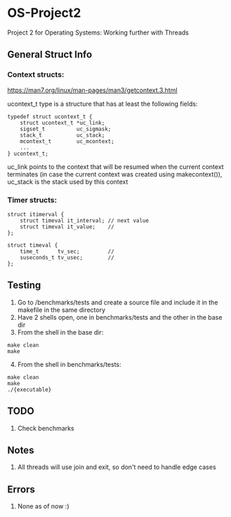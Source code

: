# OS-Project2
Project 2 for Operating Systems: Working further with Threads

## General Struct Info
### Context structs:
https://man7.org/linux/man-pages/man3/getcontext.3.html

ucontext_t type is a structure that has at least the following fields:

```
typedef struct ucontext_t {
    struct ucontext_t *uc_link;
    sigset_t          uc_sigmask;
    stack_t           uc_stack;
    mcontext_t        uc_mcontext;
    ...
} ucontext_t;
```

uc_link points to the context that will be resumed when the current context terminates (in case the current context was created using makecontext()), uc_stack is the stack used by this context

### Timer structs:
```
struct itimerval {
    struct timeval it_interval; // next value
    struct timeval it_value;    //
};
```
```
struct timeval {
    time_t      tv_sec;         //
    suseconds_t tv_usec;        //
};
```

## Testing
1. Go to /benchmarks/tests and create a source file and include it in the makefile in the same directory
2. Have 2 shells open, one in benchmarks/tests and the other in the base dir
3. From the shell in the base dir:
```
make clean
make
```
4. From the shell in benchmarks/tests:
```
make clean
make
./{executable}
```

## TODO

1. Check benchmarks


## Notes

1. All threads will use join and exit, so don't need to handle edge cases


## Errors

1. None as of now :)

